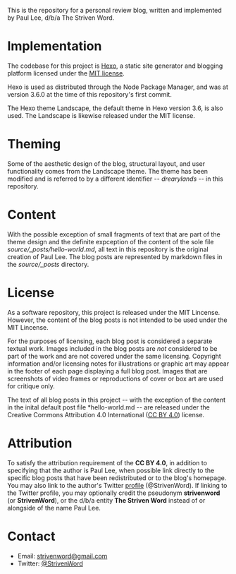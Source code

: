This is the repository for a personal review blog, written and implemented by Paul Lee, d/b/a The Striven Word.

# Implementation

The codebase for this project is [Hexo](https://hexo.io), a static site generator and blogging platform licensed under the [MIT license](https://opensource.org/licenses/MIT).

Hexo is used as distributed through the Node Package Manager, and was at version 3.6.0 at the time of this repository's first commit.

The Hexo theme Landscape, the default theme in Hexo version 3.6, is also used. The Landscape is likewise released under the MIT license.

# Theming

Some of the aesthetic design of the blog, structural layout, and user functionality comes from the Landscape theme. The theme has been modified and is referred to by a different identifier -- *drearylands* -- in this repository.

# Content

With the possible exception of small fragments of text that are part of the theme design and the definite expception of the content of the sole file *source/_posts/hello-world.md*, all text in this repository is the original creation of Paul Lee. The blog posts are represented by markdown files in the *source/_posts* directory.

# License

As a software repository, this project is released under the MIT Lincense. However, the content of the blog posts is not intended to be used under the MIT Lincense.

For the purposes of licensing, each blog post is considered a separate textual work. Images included in the blog posts are *not* considered to be part of the work and are not covered under the same licensing. Copyright information and/or licensing notes for illustrations or graphic art may appear in the footer of each page displaying a full blog post. Images that are screenshots of video frames or reproductions of cover or box art are used for critique only.

The text of all blog posts in this project -- with the exception of the content in the inital default post file *hello-world.md -- are released under the Creative Commons Attribution 4.0 International ([CC BY 4.0](http://creativecommons.org/licenses/by/4.0/)) license.

# Attribution

To satisfy the attribution requirement of the **CC BY 4.0**, in addition to specifying that the author is Paul Lee, when possible link directly to the specific blog posts that have been redistributed or to the blog's homepage. You may also link to the author's Twitter [profile](https://twitter.com/StrivenWord) (@StrivenWord). If linking to the Twitter profile, you may optionally credit the pseudonym **strivenword** (or **StrivenWord**), or the d/b/a entity **The Striven Word** instead of or alongside of the name Paul Lee.

# Contact

* Email: strivenword@gmail.com
* Twitter: [@StrivenWord](https://twitter.com/StrivenWord)